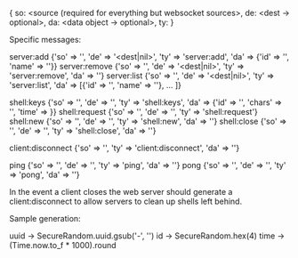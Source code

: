 
{
  so: <source (required for everything but websocket sources>,
  de: <dest -> optional>,
  da: <data object -> optional>,
  ty: <message type>
}

Specific messages:

server:add    {'so' => '<source>', 'de' => '<dest|nil>', 'ty' => 'server:add',    'da' => {'id' => '<uuid>', 'name' => '<name>'}}
server:remove {'so' => '<source>', 'de' => '<dest|nil>', 'ty' => 'server:remove', 'da' => '<uuid>'}
server:list   {'so' => '<source>', 'de' => '<dest|nil>', 'ty' => 'server:list',   'da' => [{'id' => '<uuid>', 'name' => '<name>'}, ... ]}

shell:keys    {'so' => '<source>', 'de' => '<dest>', 'ty' => 'shell:keys',  'da' => {'id' => '<shell-id>', 'chars' => '<chars>', 'time' => <time>}}
shell:request {'so' => '<source>', 'de' => '<dest>', 'ty' => 'shell:request'}
shell:new     {'so' => '<source>', 'de' => '<dest>', 'ty' => 'shell:new',   'da' => '<shell-id>'}
shell:close   {'so' => '<source>', 'de' => '<dest>', 'ty' => 'shell:close', 'da' => '<shell-id>'}

client:disconnect {'so' => '<source>', 'ty' => 'client:disconnect', 'da' => '<client-id>'}

ping  {'so' => '<source>', 'de' => '<dest>', 'ty' => 'ping', 'da' => '<sources time>'}
pong  {'so' => '<source>', 'de' => '<dest>', 'ty' => 'pong', 'da' => '<sources time>'}

In the event a client closes the web server should generate a client:disconnect
to allow servers to clean up shells left behind.

Sample generation:

uuid -> SecureRandom.uuid.gsub('-', '')
id   -> SecureRandom.hex(4)
time -> (Time.now.to_f * 1000).round


